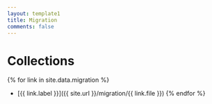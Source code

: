 ```yaml
---
layout: template1
title: Migration
comments: false
---
```


# Collections
{% for link in site.data.migration %}
  * [{{ link.label }}]({{ site.url }}/migration/{{ link.file }})
{% endfor %}
